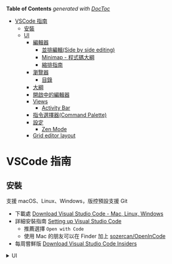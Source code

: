 <!-- START doctoc generated TOC please keep comment here to allow auto update -->
<!-- DON'T EDIT THIS SECTION, INSTEAD RE-RUN doctoc TO UPDATE -->
**Table of Contents**  *generated with [DocToc](https://github.com/thlorenz/doctoc)*

- [VSCode 指南](#vscode-%E6%8C%87%E5%8D%97)
    - [安裝](#%E5%AE%89%E8%A3%9D)
    - [UI](#ui)
        - [編輯器](#%E7%B7%A8%E8%BC%AF%E5%99%A8)
            - [並排編輯(Side by side editing)](#%E4%B8%A6%E6%8E%92%E7%B7%A8%E8%BC%AFside-by-side-editing)
            - [Minimap - 程式碼大綱](#minimap---%E7%A8%8B%E5%BC%8F%E7%A2%BC%E5%A4%A7%E7%B6%B1)
            - [縮排指南](#%E7%B8%AE%E6%8E%92%E6%8C%87%E5%8D%97)
        - [瀏覽器](#%E7%80%8F%E8%A6%BD%E5%99%A8)
            - [目錄](#%E7%9B%AE%E9%8C%84)
        - [大綱](#%E5%A4%A7%E7%B6%B1)
        - [開啟中的編輯器](#%E9%96%8B%E5%95%9F%E4%B8%AD%E7%9A%84%E7%B7%A8%E8%BC%AF%E5%99%A8)
        - [Views](#views)
            - [Activity Bar](#activity-bar)
        - [指令選擇器(Command Palette)](#%E6%8C%87%E4%BB%A4%E9%81%B8%E6%93%87%E5%99%A8command-palette)
        - [設定](#%E8%A8%AD%E5%AE%9A)
            - [Zen Mode](#zen-mode)
        - [Grid editor layout](#grid-editor-layout)

<!-- END doctoc generated TOC please keep comment here to allow auto update -->

# VSCode 指南

## 安裝

支援 macOS、Linux、Windows，版控預設支援 Git

- 下載處 [Download Visual Studio Code - Mac, Linux, Windows](https://code.visualstudio.com/Download)
- 詳細安裝指南 [Setting up Visual Studio Code](https://code.visualstudio.com/docs/setup/setup-overview)
  - 推薦選擇 `Open with Code`
  - 使用 Mac 的朋友可以在 Finder 加上 [sozercan/OpenInCode](https://github.com/sozercan/OpenInCode)
- 每周嘗鮮版 [Download Visual Studio Code Insiders](https://code.visualstudio.com/insiders/)

<details>
  <summary>UI</summary>
    
## UI

![Interview Overview](/images/interface-overview.png)

- 編輯器
- 側邊攔
- 狀態列
- 活動列
- 面板

### 編輯器

#### 並排編輯(Side by side editing)

- 開啟檔案 `Ctrl+P` + (`Ctrl+Click` or `Ctrl+Enter`)
- 分割視窗 `Ctrl+\` 或檔案拉至上、下、左、右方
- 切換視窗 `Ctrl+1, 2, 3, 4`

![Side by side editing](/images/side-bys-ide-editing.gif)

#### Minimap - 程式碼大綱

讓你俯瞰程式碼，如果覺得礙眼可以去調整 `editor.minimap.side` 或 `editor.minimap.enabled`

#### 縮排指南

如果覺得礙眼可以去調整 `editor.renderIndentGuides`

### 瀏覽器

#### 目錄

- 新增檔案
- 新增資料夾
- 重新整理
- 摺疊資料夾
- terminal 開啟目錄
- 比對檔案
- 複製路徑

### 大綱

可調整排序

### 開啟中的編輯器

編輯器行為，有活動才會保留

1. 變更檔案
2. 雙擊
3. 開啟外部檔案

如果覺得不喜歡可以去調整 `workbench.editor.enablePreview`

### Views

- 搜尋
- 版控
- Debug
- 套件
- 自訂 View

快速開啟: `Ctrl+Q`(View: Open View)

#### Activity Bar

- 可以拖曳排序 View
- 右鍵點擊，可以選擇、顯示或隱藏 View

### 指令選擇器(Command Palette)

你想的到、想不到的指令，他都有 `Ctrl+Shift+P`

- 開啟檔案 `Ctrl+P`
- 開啟中的檔案 `Ctrl+Shift+Tab`
- 至特定符號 `Ctrl+Shift+O`
- 至某一行 `Ctrl+G`
- 輸入 `?` 會告知你所有可以執行的指令

### 設定

1. 全域
1. 工作區

- Windows: `File > Preferences > Settings`
- Mac: `Code > Preferences > Settings`

#### Zen Mode

專心 coding 的好幫手

### Grid editor layout

自由搭配 `View > Editor Layout`

</details>
